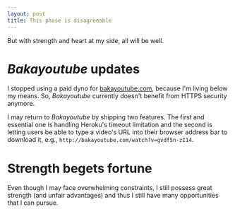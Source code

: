 ```yaml
---
layout: post
title: This phase is disagreeable
---
```


But with strength and heart at my side, all will be well.

# *Bakayoutube* updates

I stopped using a paid dyno for [bakayoutube.com](http://bakayoutube.com), because I'm living below my means. So, *Bakayoutube* currently doesn't benefit from HTTPS security anymore.

I may return to *Bakayoutube* by shipping two features. The first and essential one is handling Heroku's timeout limitation and the second is letting users be able to type a video's URL into their browser address bar to download it, e.g., `http://bakayoutube.com/watch?v=gvdf5n-zI14`.

# Strength begets fortune

Even though I may face overwhelming constraints, I still possess great strength (and unfair advantages) and thus I still have many opportunities that I can pursue.